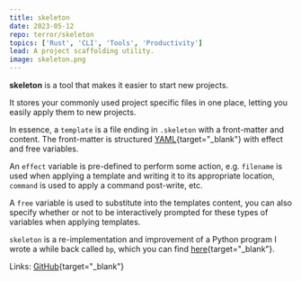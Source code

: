 ```yaml
---
title: skeleton
date: 2023-05-12
repo: terror/skeleton
topics: ['Rust', 'CLI', 'Tools', 'Productivity']
lead: A project scaffolding utility.
image: skeleton.png
---
```


**skeleton** is a tool that makes it easier to start new projects.

It stores your commonly used project specific files in one place, letting you
easily apply them to new projects.

In essence, a `template` is a file ending in `.skeleton` with a front-matter and
content. The front-matter is structured
[YAML](https://en.wikipedia.org/wiki/YAML?useskin=vector){target="\_blank"} with
effect and free variables.

An `effect` variable is pre-defined to perform some action, e.g. `filename` is
used when applying a template and writing it to its appropriate location,
`command` is used to apply a command post-write, etc.

A `free` variable is used to substitute into the templates content, you can also
specify whether or not to be interactively prompted for these types of variables
when applying templates.

`skeleton` is a re-implementation and improvement of a Python program I wrote a
while back called `bp`, which you can find
[here](https://github.com/terror/bp){target="\_blank"}.

Links: [GitHub](https://github.com/terror/skeleton){target="\_blank"}
